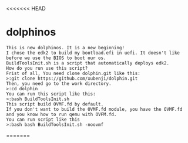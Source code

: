 <<<<<<< HEAD
# dolphinos
	This is new dolphinos. It is a new beginning!
	I chose the edk2 to build my bootload.efi in uefi. It doesn't like before we use the BIOS to boot our os.
	BuildToolsInit.sh is a script that automatically deploys edk2.
	How do you run use this script?
	Frist of all, You need clone dolphin.git like this:
	>:git clone https://github.com/xubenji/dolphin.git
	Then, you need go to the work directory.
	>:cd dolphin
	You can run this script like this: 
	>:bash BuildToolsInit.sh
	This script build OVMF.fd by default.
	If you don't want to build the OVMF.fd module, you have the OVMF.fd and you know how to run qemu with OVFM.fd.
	You can run script like this
	>:bash bash BuildToolsInit.sh -noovmf
=======

